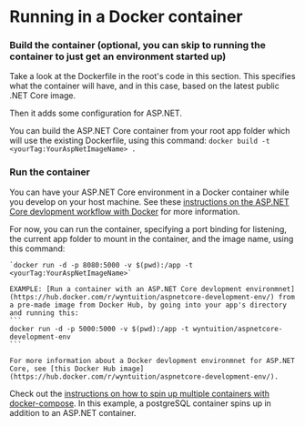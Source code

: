 # Running in a Docker container 

### Build the container (optional, you can skip to running the container to just get an environment started up)

Take a look at the Dockerfile in the root's code in this section. This specifies what the container will have, and in this case, based on the latest public .NET Core image.

Then it adds some configuration for ASP.NET.  

You can build the ASP.NET Core container from your root app folder which will use the existing Dockerfile, using this command: 
  ```docker build -t <yourTag:YourAspNetImageName> .```

### Run the container 

You can have your ASP.NET Core environment in a Docker container while you develop on your host machine. See these [instructions on the ASP.NET Core devlopment workflow with Docker](https://hub.docker.com/r/wyntuition/aspnetcore-development-env/) for more information. 

For now, you can run the container, specifying a port binding for listening, the current app folder to mount in the container, and the image name, using this command:

    `docker run -d -p 8080:5000 -v $(pwd):/app -t <yourTag:YourAspNetImageName>`  

    EXAMPLE: [Run a container with an ASP.NET Core devlopment environmnet](https://hub.docker.com/r/wyntuition/aspnetcore-development-env/) from a pre-made image from Docker Hub, by going into your app's directory and running this:
    ```
    docker run -d -p 5000:5000 -v $(pwd):/app -t wyntuition/aspnetcore-development-env
    ```

    For more information about a Docker devlopment environmnet for ASP.NET Core, see [this Docker Hub image](https://hub.docker.com/r/wyntuition/aspnetcore-development-env/).

Check out the [instructions on how to spin up multiple containers with docker-compose](https://hub.docker.com/r/wyntuition/aspnetcore-development-env/). In this example, a postgreSQL container spins up in addition to an ASP.NET container.

